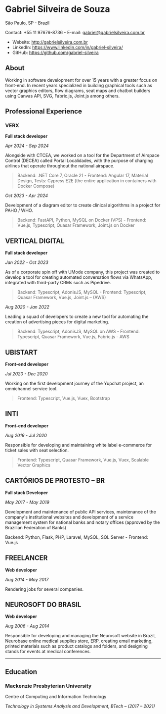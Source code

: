 # Gabriel Silveira de Souza
São Paulo, SP - Brazil

Contact: +55 11 97676-8736 - E-mail: gabriel@gabrielsilveira.com.br

- Website: http://gabrielsilveira.com.br
- LinkedIn: https://www.linkedin.com/in/gabriel-silveira/
- GitHub: https://github.com/gabriel-silveira

## About
Working in software development for over 15 years with a greater focus on front-end. In recent years specialized in
building graphical tools such as vector graphics editors, flow diagrams, seat maps and chatbot builders using
Canvas API, SVG, Fabric.js, Joint.js among others.

## Professional Experience
### VERX
**Full stack developer**

_Apr 2024 - Sep 2024_

Alongside with CTCEA, we worked on a tool for the Department of Airspace Control (DECEA) called Portal
Localidades, with the purpose of charging airlines that operate throughout the national airspace.

>Backend: .NET Core 7, Oracle 21 - Frontend: Angular 17, Material Design, Tests: Cypress E2E (the entire
application in containers with Docker Compose)

_Oct 2023 - Apr 2024_

Development of a diagram editor to create clinical algorithms in a project for PAHO / WHO.

> Backend: FastAPI, Python, MySQL on Docker (VPS) - Frontend: Vue.js, Typescript, Quasar Framework, Joint.js
on Docker

## VERTICAL DIGITAL

**Full stack developer**

_Jan 2022 - Oct 2023_

As of a corporate spin off with UMode company, this project was created to develop a tool for creating
automated conversation flows via WhatsApp, integrated with third-party CRMs such as Pipedrive.

> Backend: Typescript, AdonisJS, MySQL - Frontend: Typescript, Quasar Framework, Vue.js, Joint.js – (AWS)

_Aug 2020 - Jan 2022_

Leading a squad of developers to create a new tool for automating the creation of advertising pieces for digital
marketing.

> Backend: Typescript, AdonisJS, MySQL on AWS - Frontend: Typescript, Quasar Framework, Vue.js,
Fabric.js - AWS

## UBISTART
**Front-end developer**

_Jul 2020 - Dec 2020_

Working on the first development journey of the Yupchat project, an omnichannel service tool.

> Frontend: Typescript, Vue.js, Vuex, Bootstrap

## INTI

**Front-end developer**

_Aug 2019 - Jul 2020_

Responsible for developing and maintaining white label e-commerce for ticket sales with seat selection.

> Frontend: Typescript, Quasar Framework, Vue.js, Vuex, Scalable Vector Graphics

## CARTÓRIOS DE PROTESTO – BR
**Full stack Developer**

_May 2017 - May 2019_

Development and maintenance of public API services, maintenance of the company's institutional websites and
development of a service management system for national banks and notary offices (approved by the Brazilian
Federation of Banks)

Backend: Python, Flask, PHP, Laravel, MySQL, SQL Server - Frontend: Vue.js

## FREELANCER
**Web developer**

_Aug 2014 - May 2017_

Rendering jobs for several companies.

## NEUROSOFT DO BRASIL
**Web developer**

_Aug 2006 - Aug 2014_

Responsible for developing and managing the Neurosoft website in Brazil, Neurobase online medical supplies
store, ERP, creating email marketing, printed materials such as product catalogs and folders, and designing
stands for events at medical conferences.

___

## Education

### Mackenzie Presbyterian University

Centre of Computing and Information Technology

_Technology in Systems Analysis and Development, BTech – (2017 – 2021)_
